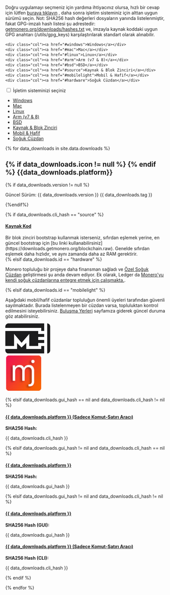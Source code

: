 <div class="downloads">

<div class="container description" markdown="1">

Doğru uygulamayı seçmeniz için yardıma ihtiyacınız olursa, hızlı bir cevap için lütfen [buraya tıklayın](https://www.reddit.com/r/Monero/comments/64b5lf/what_is_the_best_monero_wallet/) , daha sonra işletim sisteminiz için alttan uygun sürümü seçin.
Not: SHA256 hash değerleri dosyaların yanında listelenmiştir, fakat GPG-imzalı hash listesi şu adrestedir: [getmonero.org/downloads/hashes.txt](https://getmonero.org/downloads/hashes.txt) ve, imzayla kaynak koddaki uygun GPG anahtarı (/utils/gpg_keys) karşılaştırılarak standart olarak alınabilir.

</div>
<div class="container full downdropdown">
<div class="info-block download-nav row middle-xs between-xs" id="selections">

    <div class="col"><a href="#windows">Windows</a></div>
    <div class="col"><a href="#mac">Mac</a></div>
    <div class="col"><a href="#linux">Linux</a></div>
    <div class="col"><a href="#arm">Arm (v7 & 8)</a></div>
    <div class="col"><a href="#bsd">BSD</a></div>
    <div class="col"><a href="#source">Kaynak & Blok Zinciri</a></div>
    <div class="col"><a href="#mobilelight">Mobil & Hafif</a></div>
    <div class="col"><a href="#hardware">Soğuk Cüzdan</a></div>

</div>
</div>

<div class="container full">
  <div class="info-block row center-xs" id="pick-platform">
     <div class="mob dropdowndrop">
        <input id="check01" type="checkbox" name="menu"/>
        <label for="check01">İşletim sisteminizi seçiniz</label>
        <ul id="menu">
          <li><a href="#windows">Windows</a></li>
          <li><a href="#mac">Mac</a></li>
          <li><a href="#linux">Linux</a></li>
          <li><a href="#arm">Arm (v7 & 8)</a></li>
          <li><a href="#bsd">BSD</a></li>
          <li><a href="#source">Kaynak & Blok Zinciri</a></li>
          <li><a href="#mobilelight">Mobil & Hafif</a></li>
          <li><a href="#hardware">Soğuk Cüzdan</a></li>
        </ul>
      </div>
  </div>
</div>


<div class="download-platforms">

{% for data_downloads in site.data.downloads %}

<section class="container full" id="{{ data_downloads.id}}">
    <div class="info-block">
        <h2>
            {% if data_downloads.icon != null %}
            <span class="{{data_downloads.icon}}"></span>  
            {% endif %}
            {{data_downloads.platform}}
        </h2>
            {% if data_downloads.version != null %}
        <p class="text-center">Güncel Sürüm: {{ data_downloads.version }} {{ data_downloads.tag }}</p>
            {%endif%}



{% if data_downloads.cli_hash == "source" %}
<div class="row">
<div class="col-md-8 col-md-offset-2 col-sm-12 col-xs-12">
<h4 id="{{ data_downloads.platform | slugify }}">
 <a href="{{ data_downloads.cli_url }}">Kaynak Kod</a>
</h4>
</div>
<div class="col-md-8 col-md-offset-2 col-sm-12 col-xs-12" markdown="1">
Bir blok zinciri bootstrap kullanmak isterseniz, sıfırdan eşlemek yerine, en güncel bootstrap için [bu linki kullanabilirsiniz](https://downloads.getmonero.org/blockchain.raw). Genelde sıfırdan eşlemek daha hızlıdır, ve aynı zamanda daha az RAM gerektirir.
</div>
</div>
{% elsif data_downloads.id == "hardware" %}
<div class="row">
<div class="col-md-8 col-md-offset-2 col-sm-12 col-xs-12">
<p>Monero topluluğu bir projeye daha finansman sağladı ve <a href="https://forum.getmonero.org/9/work-in-progress/88149/dedicated-monero-hardware-wallet" target="_blank" rel="noreferrer, noopener">Özel Soğuk Cüzdan</a> geliştirmesi şu anda devam ediyor. Ek olarak, Ledger da <a href="https://github.com/LedgerHQ/blue-app-monero" target="_blank" rel="noreferrer, noopener">Monero'yu kendi soğuk cüzdanlarına entegre etmek için çalışmakta.</a>.</p>
</div></div>

{% elsif data_downloads.id == "mobilelight" %}
<div class="row">
<div class="col-md-8 col-md-offset-2 col-sm-12 col-xs-12">
<p>Aşağıdaki mobil/hafif cüzdanlar topluluğun önemli üyeleri tarafından güvenli sayılmaktadır. Burada listelenmeyen bir cüzdan varsa, topluluktan kontrol edilmesini isteyebilirsiniz. <a href="/community/hangouts/">Buluşma Yerleri</a> sayfamıza giderek güncel duruma göz atabilirsiniz.</p>
</div>
</div>
<div class="row center-xs">
  <div class="col-xs-6">
    <a href="https://mymonero.com"><img src="/img/mymonero.png" alt="MyMonero Logo"></a>
  </div>
  <div class="col-xs-6">
    <a href="https://monerujo.io"><img style="height: 115px;" src="/img/Monerujo-wallet.png" alt="Monerujo Logo"></a>
  </div>
</div>


{% elsif data_downloads.gui_hash == nil and data_downloads.cli_hash != nil %}
<div class="row"><div class="col-md-8 col-md-offset-2 col-sm-12 col-xs-12"><h4 id="{{ data_downloads.platform | slugify }}">
 <a href="//downloads.getmonero.org/cli/{{ data_downloads.cli_url }}"> {{ data_downloads.platform }} (Sadece Komut-Satırı Aracı)</a>
 </h4></div></div>
 <div class="row"><div class="col-md-8 col-md-offset-2 col-sm-12 col-xs-12">
 <p><strong>SHA256 Hash:</strong></p> <p class="hash"> {{ data_downloads.cli_hash }}</p></div>
</div>
{% elsif data_downloads.gui_hash != nil and data_downloads.cli_hash == nil %}
<div class="row">

<h4 id="{{ data_downloads.platform | slugify }}">
 <a href="//downloads.getmonero.org/gui/{{ data_downloads.gui_url }}">{{ data_downloads.platform }}</a>
 </h4></div>
<div class="row">
<p><strong>SHA256 Hash:</strong></p> <p class="hash"> {{ data_downloads.gui_hash }}</p>
</div>
{% elsif data_downloads.gui_hash != nil and data_downloads.cli_hash != nil %}
<div class="row start-md">
<div class="col-md-6 col-sm-12" >

<h4 id="{{ data_downloads.platform | slugify }}">
 <a href="//downloads.getmonero.org/gui/{{ data_downloads.gui_url }}">{{ data_downloads.platform }}</a>
</h4>
<p><strong>SHA256 Hash (GUI):</strong></p> <p class="hash"> {{ data_downloads.gui_hash }}</p>

</div>

<div class="col-md-6 col-sm-12">
<h4>
 <a href="//downloads.getmonero.org/cli/{{ data_downloads.cli_url }}">{{ data_downloads.platform }} (Sadece Komut-Satırı Aracı)</a>
</h4>
<p><strong>SHA256 Hash (CLI):</strong></p> <p class="hash"> {{ data_downloads.cli_hash }}</p>
</div>
</div>
{% endif %}
    </div>
</section>

{% endfor %}

</div>
<a href="#" class="arrow-up"><i></i></a>

</div>
